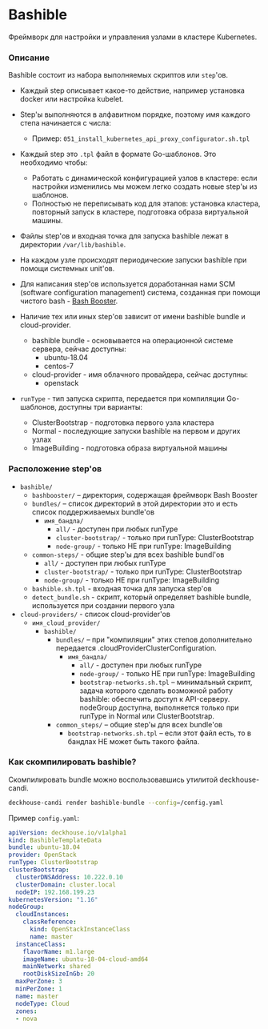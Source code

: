 Bashible
========
Фреймворк для настройки и управления узлами в кластере Kubernetes.

###  Описание
Bashible состоит из набора выполняемых скриптов или `step`'ов. 
* Каждый step описывает какое-то действие, например установка docker или настройка kubelet.

* Step'ы выполняются в алфавитном порядке, поэтому имя каждого степа начинается с числа:
    * Пример: `051_install_kubernetes_api_proxy_configurator.sh.tpl`

* Каждый step это `.tpl` файл в формате Go-шаблонов. Это необходимо чтобы:
    * Работать с динамической конфигурацией узлов в кластере: если настройки изменились мы можем легко создать новые step'ы из шаблонов.
    * Полностью не переписывать код для этапов: установка кластера, повторный запуск в кластере, подготовка образа виртуальной машины.

* Файлы step'ов и входная точка для запуска bashible лежат в директории `/var/lib/bashible`.

* На каждом узле происходят периодические запуски bashible при помощи системных unit'ов.

* Для написания step'ов используется доработанная нами SCM (software configuration management) система, созданная при помощи чистого bash - [Bash Booster](./candi/bashible/bashbooster).

* Наличие тех или иных step'ов зависит от имени bashible bundle и cloud-provider.
   * bashible bundle - основывается на операционной системе сервера, сейчас доступны:
       * ubuntu-18.04
       * centos-7
   * cloud-provider - имя облачного провайдера, сейчас доступны:
       * openstack
       
* `runType` - тип запуска скрипта, передается при компиляции Go-шаблонов, доступны три варианты:
   * ClusterBootstrap - подготовка первого узла кластера
   * Normal - последующие запуски bashible на первом и других узлах
   * ImageBuilding - подготовка образа виртуальной машины    
       
### Расположение step'ов
* `bashible/`
    * `bashbooster/` – директория, содержащая фреймворк Bash Booster
    * `bundles/` – список директорий в этой директории это и есть список поддерживаемых bundle'ов
        * `имя_бандла/`
           * `all/` - доступен при любых runType
           * `cluster-bootstrap/` - только при runType: ClusterBootstrap
           * `node-group/` - только НЕ при runType: ImageBuilding
    * `common-steps/` - общие step'ы для всех bashible bundl'ов
        * `all/` - доступен при любых runType
        * `cluster-bootstrap/` - только при runType: ClusterBootstrap
        * `node-group/` - только НЕ при runType: ImageBuilding
    * `bashible.sh.tpl` - входная точка для запуска step'ов
    * `detect_bundle.sh` - скрипт, который определяет bashible bundle, используется при создании первого узла
* `cloud-providers/` - список cloud-provider'ов
  * `имя_cloud_provider/`
      * `bashible/`
          * `bundles/` – при "компиляции" этих степов дополнительно передается .cloudProviderClusterConfiguration.
              * `имя_бандла/`
                  * `all/` - доступен при любых runType
                  * `node-group/` - только НЕ при runType: ImageBuilding
                  * `bootstrap-networks.sh.tpl` – минимальный скрипт, задача которого сделать возможной работу bashible: обеспечить доступ к API-серверу. nodeGroup доступна, выполняется только при runType in Normal или ClusterBootstrap.
          * `common_steps/` – общие step'ы для всех bundle'ов
              * `bootstrap-networks.sh.tpl` – если этот файл есть, то в бандлах НЕ может быть такого файла.

### Как скомпилировать bashible?
Скомпилировать bundle можно воспользовавшись утилитой deckhouse-candi.
```bash
deckhouse-candi render bashible-bundle --config=/config.yaml
```
Пример `config.yaml`:
```yaml
apiVersion: deckhouse.io/v1alpha1
kind: BashibleTemplateData
bundle: ubuntu-18.04
provider: OpenStack
runType: ClusterBootstrap
clusterBootstrap:
  clusterDNSAddress: 10.222.0.10
  clusterDomain: cluster.local
  nodeIP: 192.168.199.23
kubernetesVersion: "1.16"
nodeGroup:
  cloudInstances:
    classReference:
      kind: OpenStackInstanceClass
      name: master
  instanceClass:
    flavorName: m1.large
    imageName: ubuntu-18-04-cloud-amd64
    mainNetwork: shared
    rootDiskSizeInGb: 20
  maxPerZone: 3
  minPerZone: 1
  name: master
  nodeType: Cloud
  zones:
  - nova
```
